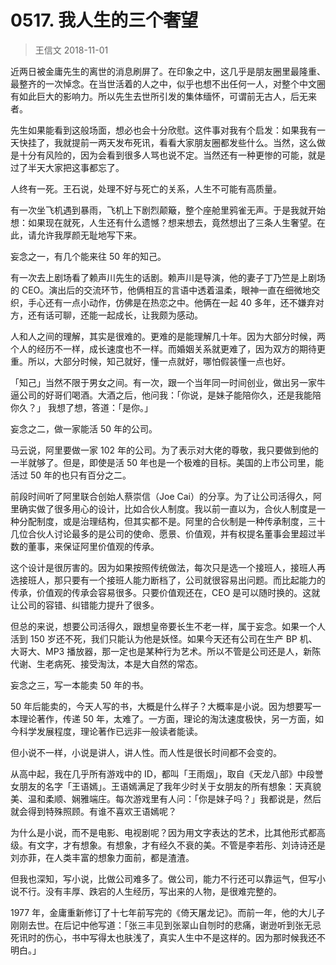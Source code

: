 # 0517. 我人生的三个奢望
> 王信文
2018-11-01

近两日被金庸先生的离世的消息刷屏了。在印象之中，这几乎是朋友圈里最隆重、最整齐的一次悼念。在当世活着的人之中，似乎也想不出任何一人，对整个中文圈有如此巨大的影响力。所以先生去世所引发的集体缅怀，可谓前无古人，后无来者。

先生如果能看到这般场面，想必也会十分欣慰。这件事对我有个启发：如果我有一天快挂了，我就提前一两天发布死讯，看看大家朋友圈都发些什么。当然，这么做是十分有风险的，因为会看到很多人骂也说不定。当然还有一种更惨的可能，就是过了半天大家把这事都忘了。

人终有一死。王石说，处理不好与死亡的关系，人生不可能有高质量。

有一次坐飞机遇到暴雨，飞机上下剧烈颠簸，整个座舱里鸦雀无声。于是我就开始想：如果现在就死，人生还有什么遗憾？想来想去，竟然想出了三条人生奢望。在此，请允许我厚颜无耻地写下来。

妄念之一，有几个能来往 50 年的知己。

有一次去上剧场看了赖声川先生的话剧。赖声川是导演，他的妻子丁乃竺是上剧场的 CEO。演出后的交流环节，他俩相互的言语中透着温柔，眼神一直在细微地交织，手心还有一点小动作，仿佛是在热恋之中。他俩在一起 40 多年，还不嫌弃对方，还有话可聊，还能一起成长，让我颇为感动。

人和人之间的理解，其实是很难的。更难的是能理解几十年。因为大部分时候，两个人的经历不一样，成长速度也不一样。而婚姻关系就更难了，因为双方的期待更重。所以，大部分时候，知己就好，懂一点就好，哪怕假装懂一点也好。

「知己」当然不限于男女之间。有一次，跟一个当年同一时间创业，做出另一家牛逼公司的好哥们喝酒。大酒之后，他问我：「你说，是妹子能陪你久，还是我能陪你久？」 我想了想，答道：「是你。」

妄念之二，做一家能活 50 年的公司。

马云说，阿里要做一家 102 年的公司。为了表示对大佬的尊敬，我只要做到他的一半就够了。但是，即使是活 50 年也是一个极难的目标。美国的上市公司里，能活过 50 年的也只有百分之二。

前段时间听了阿里联合创始人蔡崇信（Joe Cai）的分享。为了让公司活得久，阿里确实做了很多用心的设计，比如合伙人制度。我以前一直以为，合伙人制度是一种分配制度，或是治理结构，但其实都不是。阿里的合伙制是一种传承制度，三十几位合伙人讨论最多的是公司的使命、愿景、价值观，并有权提名董事会里超过半数的董事，来保证阿里价值观的传承。

这个设计是很厉害的。因为如果按照传统做法，每次只是选一个接班人，接班人再选接班人，那只要有一个接班人能力断档了，公司就很容易出问题。而比起能力的传承，价值观的传承会容易很多。只要价值观还在，CEO 是可以随时换的。这就让公司的容错、纠错能力提升了很多。

但总的来说，想要公司活得久，跟想皇帝要长生不老一样，属于妄念。如果一个人活到 150 岁还不死，我们只能认为他是妖怪。如果今天还有公司在生产 BP 机、大哥大、MP3 播放器，那一定也是某种行为艺术。所以不管是公司还是人，新陈代谢、生老病死、接受淘汰，本是大自然的常态。

妄念之三，写一本能卖 50 年的书。

50 年后能卖的，今天人写的书，大概是什么样子？大概率是小说。因为想要写一本理论著作，传递 50 年，太难了。一方面，理论的淘汰速度极快，另一方面，如今科学发展程度，理论著作已远非一般读者能读。

但小说不一样，小说是讲人，讲人性。而人性是很长时间都不会变的。

从高中起，我在几乎所有游戏中的 ID，都叫「王雨烟」，取自《天龙八部》中段誉女朋友的名字「王语嫣」。王语嫣满足了我年少时关于女朋友的所有想象：天真貌美、温和柔顺、娴雅端庄。每次游戏里有人问：「你是妹子吗？」我都说是，然后就会得到特殊照顾。有谁不喜欢王语嫣呢？

为什么是小说，而不是电影、电视剧呢？因为用文字表达的艺术，比其他形式都高级。有文字，才有想象。有想象，才有经久不衰的美。不管是李若彤、刘诗诗还是刘亦菲，在人类丰富的想象力面前，都是渣渣。

但我也深知，写小说，比做公司难多了。做公司，能力不行还可以靠运气，但写小说不行。没有丰厚、跌宕的人生经历，写出来的人物，是很难完整的。

1977 年，金庸重新修订了十七年前写完的《倚天屠龙记》。而前一年，他的大儿子刚刚去世。在后记中他写道：「张三丰见到张翠山自刎时的悲痛，谢逊听到张无忌死讯时的伤心，书中写得太也肤浅了，真实人生中不是这样的。因为那时候我还不明白。」

